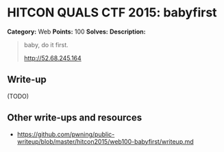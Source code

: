 # HITCON QUALS CTF 2015: babyfirst

**Category:** Web
**Points:** 100
**Solves:** 
**Description:**

> baby, do it first.
>
> <http://52.68.245.164>


## Write-up

(TODO)

## Other write-ups and resources

* <https://github.com/pwning/public-writeup/blob/master/hitcon2015/web100-babyfirst/writeup.md>
